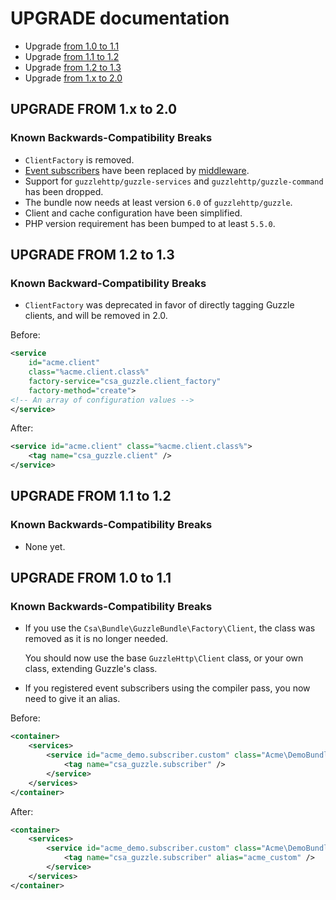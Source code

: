 UPGRADE documentation
=====================

* Upgrade [from 1.0 to 1.1](#upgrade-from-10-to-11)
* Upgrade [from 1.1 to 1.2](#upgrade-from-11-to-12)
* Upgrade [from 1.2 to 1.3](#upgrade-from-12-to-13)
* Upgrade [from 1.x to 2.0](#upgrade-from-1x-to-20)

UPGRADE FROM 1.x to 2.0
-----------------------

### Known Backwards-Compatibility Breaks

* `ClientFactory` is removed.
* [Event subscribers](http://guzzle.readthedocs.org/en/5.3/events.html#event-subscribers) have been replaced by [middleware](http://guzzle.readthedocs.org/en/latest/handlers-and-middleware.html#middleware).
* Support for `guzzlehttp/guzzle-services` and `guzzlehttp/guzzle-command` has been dropped.
* The bundle now needs at least version `6.0` of `guzzlehttp/guzzle`.
* Client and cache configuration have been simplified.
* PHP version requirement has been bumped to at least `5.5.0`.

UPGRADE FROM 1.2 to 1.3
-----------------------

### Known Backward-Compatibility Breaks

* `ClientFactory` was deprecated in favor of directly tagging Guzzle clients,
  and will be removed in 2.0.

Before:

```xml
<service
    id="acme.client"
    class="%acme.client.class%"
    factory-service="csa_guzzle.client_factory"
    factory-method="create">
<!-- An array of configuration values -->
</service>
```

After:

```xml
<service id="acme.client" class="%acme.client.class%">
    <tag name="csa_guzzle.client" />
</service>
```

UPGRADE FROM 1.1 to 1.2
-----------------------

### Known Backwards-Compatibility Breaks

* None yet.

UPGRADE FROM 1.0 to 1.1
-----------------------

### Known Backwards-Compatibility Breaks

* If you use the `Csa\Bundle\GuzzleBundle\Factory\Client`, the class was removed as it is no longer needed.

  You should now use the base `GuzzleHttp\Client` class, or your own class, extending Guzzle's class.

* If you registered event subscribers using the compiler pass, you now need to give it an alias.

Before:

```xml
<container>
    <services>
        <service id="acme_demo.subscriber.custom" class="Acme\DemoBundle\Guzzle\Subscriber\CustomSubscriber">
            <tag name="csa_guzzle.subscriber" />
        </service>
    </services>
</container>
```

After:


```xml
<container>
    <services>
        <service id="acme_demo.subscriber.custom" class="Acme\DemoBundle\Guzzle\Subscriber\CustomSubscriber">
            <tag name="csa_guzzle.subscriber" alias="acme_custom" />
        </service>
    </services>
</container>
```
